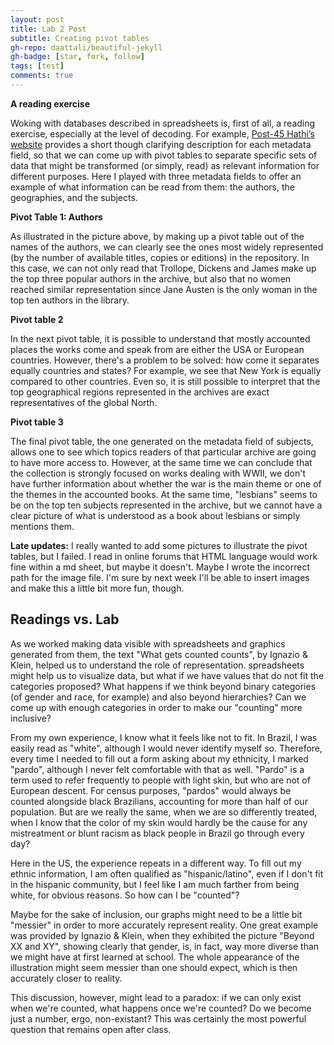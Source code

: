```yaml
---
layout: post
title: Lab 2 Post
subtitle: Creating pivot tables
gh-repo: daattali/beautiful-jekyll
gh-badge: [star, fork, follow]
tags: [test]
comments: true
---
```

**A reading exercise**

Woking with databases described in spreadsheets is, first of all, a reading exercise, especially at the level of decoding. For example, [Post-45 Hathi’s website](https://view.data.post45.org/index) provides a short though clarifying description for each metadata field, so that we can come up with pivot tables to separate specific sets of data that might be transformed (or simply, read) as relevant information for different purposes. Here I played with three metadata fields to offer an example of what information can be read from them: the authors, the geographies, and the subjects.


**Pivot Table 1: Authors**


As illustrated in the picture above, by making up a pivot table out of the names of the authors, we can clearly see the ones most widely represented (by the number of available titles, copies or editions) in the repository. In this case, we can not only read that Trollope, Dickens and James make up the top three popular authors in the archive, but also that no women reached similar representation since Jane Austen is the only woman in the top ten authors in the library.


**Pivot table 2**

In the next pivot table, it is possible to understand that mostly accounted places the works come and speak from are either the USA or European countries. However, there's a problem to be solved: how come it separates equally countries and states? For example, we see that New York is equally compared to other countries. Even so, it is still possible to interpret that the top geographical regions represented in the archives are exact representatives of the global North.


**Pivot table 3**

The final pivot table, the one generated on the metadata field of subjects, allows one to see which topics readers of that particular archive are going to have more access to. However, at the same time we can conclude that the collection is strongly focused on works dealing with WWII, we don't have further information about whether the war is the main theme or one of the themes in the accounted books. At the same time, "lesbians" seems to be on the top ten subjects represented in the archive, but we cannot have a clear picture of what is understood as a book about lesbians or simply mentions them.

**Late updates:** I really wanted to add some pictures to illustrate the pivot tables, but I failed. I read in online forums that HTML language would work fine within a md sheet, but maybe it doesn't. Maybe I wrote the incorrect path for the image file. I'm sure by next week I'll be able to insert images and make this a little bit more fun, though.

## Readings vs. Lab

As we worked making data visible with spreadsheets and graphics generated from them, the text "What gets counted counts", by Ignazio & Klein, helped us to understand the role of representation. spreadsheets might help us to visualize data, but what if we have values that do not fit the categories proposed? What happens if we think beyond binary categories (of gender and race, for example) and also beyond hierarchies? Can we come up with enough categories in order to make our "counting" more inclusive?

From my own experience, I know what it feels like not to fit. In Brazil, I was easily read as "white", although I would never identify myself so. Therefore, every time I needed to fill out a form asking about my ethnicity, I marked "pardo", although I never felt comfortable with that as well. "Pardo" is a term used to refer frequently to people with light skin, but who are not of European descent. For census purposes, "pardos" would always be counted alongside black Brazilians, accounting for more than half of our population. But are we really the same, when we are so differently treated, when I know that the color of my skin would hardly be the cause for any mistreatment or blunt racism as black people in Brazil go through every day?

Here in the US, the experience repeats in a different way. To fill out my ethnic information, I am often qualified as "hispanic/latino", even if I don't fit in the hispanic community, but I feel like I am much farther from being white, for obvious reasons. So how can I be "counted"?

Maybe for the sake of inclusion, our graphs might need to be a little bit "messier" in order to more accurately represent reality. One great example was provided by Ignazio & Klein, when they exhibited the picture "Beyond XX and XY", showing clearly that gender, is, in fact, way more diverse than we might have at first learned at school. The whole appearance of the illustration might seem messier than one should expect, which is then accurately closer to reality.

This discussion, however, might lead to a paradox: if we can only exist when we're counted, what happens once we're counted? Do we become just a number, ergo, non-existant? This was certainly the most powerful question that remains open after class.

